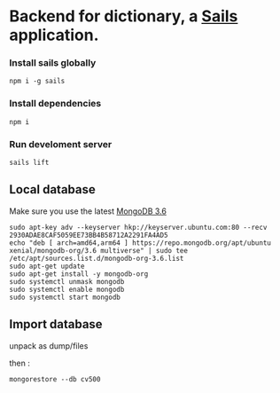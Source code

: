 # Backend for dictionary, a [Sails](http://sailsjs.org) application.

### Install sails globally
```
npm i -g sails
```

### Install dependencies
```
npm i
```

### Run develoment server
```
sails lift
```

## Local database
Make sure you use the latest [MongoDB 3.6](https://docs.mongodb.com/manual/tutorial/install-mongodb-on-ubuntu/) 

```
sudo apt-key adv --keyserver hkp://keyserver.ubuntu.com:80 --recv 2930ADAE8CAF5059EE73BB4B58712A2291FA4AD5
echo "deb [ arch=amd64,arm64 ] https://repo.mongodb.org/apt/ubuntu xenial/mongodb-org/3.6 multiverse" | sudo tee /etc/apt/sources.list.d/mongodb-org-3.6.list
sudo apt-get update
sudo apt-get install -y mongodb-org
sudo systemctl unmask mongodb
sudo systemctl enable mongodb
sudo systemctl start mongodb
```


## Import database
unpack as
dump/files

then :
```
mongorestore --db cv500
``` 